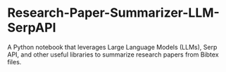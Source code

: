# Research-Paper-Summarizer-LLM-SerpAPI
A Python notebook that leverages Large Language Models (LLMs), Serp API, and other useful libraries to summarize research papers from Bibtex files. 
